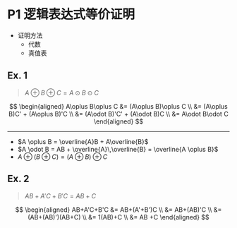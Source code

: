 
# P1 逻辑表达式等价证明

- 证明方法
	- 代数
	- 真值表

## Ex. 1

> $A\oplus B\oplus C = A\odot B\odot C$

$$
\begin{aligned}
A\oplus B\oplus C &= (A\oplus B)\oplus C \\
          &= (A\oplus B)C' + (A\oplus B)'C \\
          &= (A\odot B)'C' + (A\odot B)C \\
          &= A\odot B\odot C
\end{aligned}
$$

---

- $A \oplus B = \overline{A}B + A\overline{B}$
- $A \odot B = AB + \overline{A}\,\overline{B} = \overline{A \oplus B}$
- $A \oplus (B \oplus C) = (A \oplus B) \oplus C$

## Ex. 2

> $AB+A'C+B'C = AB+C$

$$
\begin{aligned}
AB+A'C+B'C &= AB+(A'+B')C \\
           &= AB+(AB)'C \\
           &= (AB+(AB)')(AB+C) \\
           &= 1(AB)+C \\
           &= AB +C
\end{aligned}
$$



